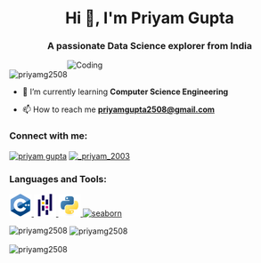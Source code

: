 <h1 align="center">Hi 👋, I'm Priyam Gupta</h1>
<h3 align="center">A passionate Data Science explorer from India</h3>

<img align="right" alt="Coding" width="400" src="https://i.pinimg.com/originals/81/17/8b/81178b47a8598f0c81c4799f2cdd4057.gif">

<p align="left"> <img src="https://komarev.com/ghpvc/?username=priyamg2508&label=Profile%20views&color=0e75b6&style=flat" alt="priyamg2508" /> </p>

- 🌱 I’m currently learning **Computer Science Engineering**

- 📫 How to reach me **priyamgupta2508@gmail.com**

<h3 align="left">Connect with me:</h3>
<p align="left">
<a href="https://fb.com/priyam gupta" target="blank"><img align="center" src="https://raw.githubusercontent.com/rahuldkjain/github-profile-readme-generator/master/src/images/icons/Social/facebook.svg" alt="priyam gupta" height="30" width="40" /></a>
<a href="https://instagram.com/_priyam_2003" target="blank"><img align="center" src="https://raw.githubusercontent.com/rahuldkjain/github-profile-readme-generator/master/src/images/icons/Social/instagram.svg" alt="_priyam_2003" height="30" width="40" /></a>
</p>

<h3 align="left">Languages and Tools:</h3>
<p align="left"> <a href="https://www.w3schools.com/cpp/" target="_blank" rel="noreferrer"> <img src="https://raw.githubusercontent.com/devicons/devicon/master/icons/cplusplus/cplusplus-original.svg" alt="cplusplus" width="40" height="40"/> </a> <a href="https://pandas.pydata.org/" target="_blank" rel="noreferrer"> <img src="https://raw.githubusercontent.com/devicons/devicon/2ae2a900d2f041da66e950e4d48052658d850630/icons/pandas/pandas-original.svg" alt="pandas" width="40" height="40"/> </a> <a href="https://www.python.org" target="_blank" rel="noreferrer"> <img src="https://raw.githubusercontent.com/devicons/devicon/master/icons/python/python-original.svg" alt="python" width="40" height="40"/> </a> <a href="https://seaborn.pydata.org/" target="_blank" rel="noreferrer"> <img src="https://seaborn.pydata.org/_images/logo-mark-lightbg.svg" alt="seaborn" width="40" height="40"/> </a> </p>

<p><img align="left" src="https://github-readme-stats.vercel.app/api/top-langs?username=priyamg2508&show_icons=true&locale=en&layout=compact" alt="priyamg2508" /></p>

<p>&nbsp;<img align="center" src="https://github-readme-stats.vercel.app/api?username=priyamg2508&show_icons=true&locale=en" alt="priyamg2508" /></p>

<p><img align="center" src="https://github-readme-streak-stats.herokuapp.com/?user=priyamg2508&" alt="priyamg2508" /></p> 
